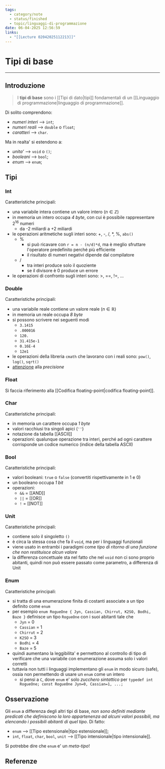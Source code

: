 ```yaml
---
tags:
  - category/note
  - status/finished
  - topic/linguaggi-di-programmazione
date: 06-04-2025 12:56:59
links:
  - "[[Lecture 02042025112213]]"
---
```

# Tipi di base
---
## Introduzione
> I **tipi di base** sono i [[Tipi di dato|tipi]] fondamentali di un [[Linguaggio di programmazione|linguaggio di programmazione]].

Di solito comprendono:
- _numeri interi_ --> `int`;
- _numeri reali_ --> `double` o `float`;
- _caratteri_ --> `char`.

Ma in realta' si estendono a:
- _unita'_ --> `void` o `()`;
- _booleani_ --> `bool`;
- _enum_ --> `enum`;

## Tipi
### Int
Caratteristiche principali:
- una variabile intera contiene un valore intero ($n \in \mathbb{Z}$)
- in memoria un intero occupa _4 byte_, con cui è possibile rappresentare $2^{16}$ numeri
	- da -2 miliardi a +2 miliardi
- le operazioni aritmetiche sugli interi sono: +, -, /, \*, %, `abs()`
	- %
		- si può ricavare con `r = n - (n/d)*d`, ma è meglio sfruttare l'operatore predefinito perché più efficiente
		- il risultato di numeri negativi dipende dal compilatore
	- /
		- tra interi produce solo il quoziente
		- se il divisore è 0 produce un errore
- le operazioni di confronto sugli interi sono: >, \==, !=, ...

### Double
Caratteristiche principali:
- una variabile reale contiene un valore reale ($n \in \mathbb{R}$)
- in memoria un reale occupa _8 byte_
- si possono scrivere nei seguenti modi
	- `3.1415`
	- `.000016`
	- `120.`
	- `31.415e-1`
	- `0.16E-4`
	- `12e1`
- le operazioni della libreria `cmath` che lavorano con i reali sono: `pow()`, `log()`, `sqrt()`
- <u>attenzione</u> alla _precisione_

### Float
Si faccia riferimento alla [[Codifica floating-point|codifica floating-point]].

### Char
Caratteristiche principali:
- in memoria un carattere occupa _1 byte_
- valori racchiusi tra singoli apici (`''`)
- notazione da tabella [[ASCII]]
- operazioni: qualunque operazione tra interi, perché ad ogni carattere corrisponde un codice numerico (indice della tabella ASCII)

### Bool
Caratteristiche principali:
- valori booleani: `true` o `false` (convertiti rispettivamente in 1 e 0)
- un booleano occupa _1 bit_
- operazioni:
	- `&&` = [[AND]]
	- `||` = [[OR]]
	- `!` = [[NOT]]

### Unit
Caratteristiche principali:
- contiene solo il singoletto `()`
- è circa la stessa cosa che fa il `void`, ma per i linguaggi funzionali
- viene usato in entrambi i paradigmi come _tipo di ritorno di una funzione che non restituisce alcun valore_
- la differenza concettuale sta nel fatto che nel `void` non ci sono proprio abitanti, quindi non può essere passato come parametro, a differenza di Unit

### Enum
Caratteristiche principali:
- si tratta di una enumerazione finita di costanti associate a un tipo definito come `enum`
- per esempio `enum RogueOne { Jyn, Cassian, Chirrut, K2SO, Bodhi, Baze }` definisce un tipo `RogueOne` con i suoi abitanti tale che 
	- `Jyn` = 0
	- `Cassian` = 1
	- `Chirrut` = 2
	- `K2SO` = 3
	- `Bodhi` = 4
	- `Baze` = 5
- quindi aumentano la leggibilita' e permettono al controllo di tipo di verificare che una variabile con enumerazione assuma solo i valori corretti
- tuttavia non tutti i linguaggi implementano gli `enum` in modo sicuro (safe), ossia non permettendo di usare un `enum` come un intero
	- si pensi a `C`, dove `enum` e' solo _zucchero sintattico_ per `typedef int RogueOne; const RogueOne Jyn=0, Cassian=1, ...;`

## Osservazione
Gli `enum` a differenza degli altri tipi di base, _non sono definiti mediante predicati che definiscono la loro appartenenza ad alcuni valori possibili, ma elencando i possibili abitanti di quel tipo_. Di fatto:
- `enum` --> [[Tipo estensionale|tipo estensionale]];
- `int`, `float`, `char`, `bool`, `unit` --> [[Tipo intensionale|tipo intensionale]].

Si potrebbe dire che `enum` e' un _meta-tipo_!

## Referenze